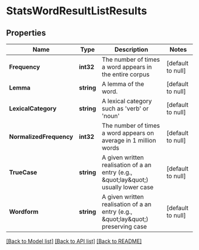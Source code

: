 # StatsWordResultListResults

## Properties
Name | Type | Description | Notes
------------ | ------------- | ------------- | -------------
**Frequency** | **int32** | The number of times a word appears in the entire corpus | [default to null]
**Lemma** | **string** | A lemma of the word. | [default to null]
**LexicalCategory** | **string** | A lexical category such as &#39;verb&#39; or &#39;noun&#39; | [default to null]
**NormalizedFrequency** | **int32** | The number of times a word appears on average in 1 million words | [default to null]
**TrueCase** | **string** | A given written realisation of a an entry (e.g., \&quot;lay\&quot;) usually lower case | [default to null]
**Wordform** | **string** | A given written realisation of a an entry (e.g., \&quot;lay\&quot;) preserving case | [default to null]

[[Back to Model list]](../README.md#documentation-for-models) [[Back to API list]](../README.md#documentation-for-api-endpoints) [[Back to README]](../README.md)


